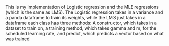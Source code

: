 This is my implementation of Logistic regression and the MLE regressions (which is the same as LMS). The Logistic regression takes in a variance and a panda dataframe to train its weights, while the LMS just takes in a dataframe
each class has three methods: A constructor, which takes in a dataset to train on, a training method, which takes gamma and m, for the scheduled learning rate, and predict, which predicts a vector based on what was trained
